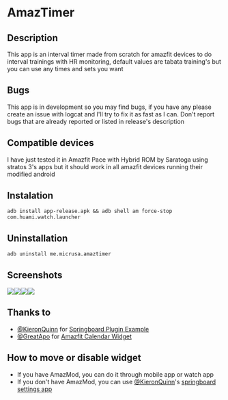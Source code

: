 # AmazTimer

## Description
This app is an interval timer made from scratch for amazfit devices to do interval trainings with HR monitoring, default values are tabata training's but you can use any times and sets you want

## Bugs
This app is in development so you may find bugs, if you have any please create an issue with logcat and I'll try to fix it as fast as I can. Don't report bugs that are already reported or listed in release's description

## Compatible devices
I have just tested it in Amazfit Pace with Hybrid ROM by Saratoga using stratos 3's apps but it should work in all amazfit devices running their modified android

## Instalation
`adb install app-release.apk && adb shell am force-stop com.huami.watch.launcher`

## Uninstallation
`adb uninstall me.micrusa.amaztimer`

## Screenshots
<img src="https://github.com/micrusa/AmazTimer/raw/master/screen1.png"/><img src="https://github.com/micrusa/AmazTimer/raw/master/screen2.png"/><img src="https://github.com/micrusa/AmazTimer/raw/master/screen3.png"/><img src="https://github.com/micrusa/AmazTimer/raw/master/screen4.png"/>

## Thanks to
- [@KieronQuinn](https://github.com/KieronQuinn) for [Springboard Plugin Example](https://github.com/KieronQuinn/AmazfitSpringboardPluginExample)
- [@GreatApo](https://github.com/GreatApo) for [Amazfit Calendar Widget](https://github.com/GreatApo/AmazfitPaceCalendarWidget)

## How to move or disable widget
- If you have AmazMod, you can do it through mobile app or watch app
- If you don't have AmazMod, you can use [@KieronQuinn](https://github.com/KieronQuinn)'s [springboard settings app](https://github.com/KieronQuinn/AmazfitSpringboardSettings)